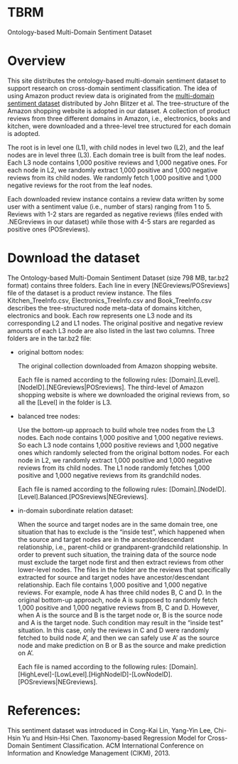 # TBRM
Ontology-based Multi-Domain Sentiment Dataset

# Overview
  This site distributes the ontology-based multi-domain sentiment dataset to support research on cross-domain sentiment classification. The idea of using Amazon product review data is originated from the <a href="http://www.cs.jhu.edu/~mdredze/datasets/sentiment/">multi-domain sentiment dataset</a> distributed by John Blitzer et al. The tree-structure of the Amazon shopping website is adopted in our dataset. A collection of product reviews from three different domains in Amazon, i.e., electronics, books and kitchen, were downloaded and a three-level tree structured for each domain is adopted. 

  The root is in level one (L1), with child nodes in level two (L2), and the leaf nodes are in level three (L3). Each domain tree is built from the leaf nodes. Each L3 node contains 1,000 positive reviews and 1,000 negative ones. For each node in L2, we randomly extract 1,000 positive and 1,000 negative reviews from its child nodes. We randomly fetch 1,000 positive and 1,000 negative reviews for the root from the leaf nodes.
  
  Each downloaded review instance contains a review data written by some user with a sentiment value (i.e., number of stars) ranging from 1 to 5. Reviews with 1-2 stars are regarded as negative reviews (files ended with .NEGreviews in our dataset) while those with 4-5 stars are regarded as positive ones (POSreviews). 

# Download the dataset
The Ontology-based Multi-Domain Sentiment Dataset (size 798 MB, tar.bz2 format) contains three folders. Each line in every [NEGreviews/POSreviews] file of the dataset is a product review instance. The files Kitchen_TreeInfo.csv, Electronics_TreeInfo.csv and Book_TreeInfo.csv describes the tree-structured node meta-data of domains kitchen, electronics and book. Each row represents one L3 node and its corresponding L2 and L1 nodes. The original positive and negative review amounts of each L3 node are also listed in the last two columns. Three folders are in the tar.bz2 file:

* original bottom nodes:

  The original collection downloaded from Amazon shopping website.
    
  Each file is named according to the following rules: [Domain].[Level].[NodeID].[NEGreviews|POSreviews]. The third-level of Amazon shopping website is where we downloaded the original reviews from, so all the [Level] in the folder is L3.

* balanced tree nodes:

  Use the bottom-up approach to build whole tree nodes from the L3 nodes. Each node contains 1,000 positive and 1,000 negative reviews. So each L3 node contains 1,000 positive reviews and 1,000 negative ones which randomly selected from the original bottom nodes. For each node in L2, we randomly extract 1,000 positive and 1,000 negative reviews from its child nodes. The L1 node randomly fetches 1,000 positive and 1,000 negative reviews from its grandchild nodes.
  
  Each file is named according to the following rules: [Domain].[NodeID].[Level].Balanced.[POSreviews|NEGreviews].

* in-domain subordinate relation dataset:

  When the source and target nodes are in the same domain tree, one situation that has to exclude is the “inside test”, which happened when the source and target nodes are in the ancestor/descendant relationship, i.e., parent-child or grandparent-grandchild relationship. In order to prevent such situation, the training data of the source node must exclude the target node first and then extract reviews from other lower-level nodes. The files in the folder are the reviews that specifically extracted for source and target nodes have ancestor/descendant relationship. Each file contains 1,000 positive and 1,000 negative reviews.
For example, node A has three child nodes B, C and D. In the original bottom-up approach, node A is supposed to randomly fetch 1,000 positive and 1,000 negative reviews from B, C and D. However, when A is the source and B is the target node or, B is the source node and A is the target node. Such condition may result in the “inside test” situation. In this case, only the reviews in C and D were randomly fetched to build node A’, and then we can safely use A’ as the source node and make prediction on B or B as the source and make prediction on A’.

  Each file is named according to the following rules: [Domain].[HighLevel]-[LowLevel].[HighNodeID]-[LowNodeID].[POSreviews|NEGreviews].

# References:
This sentiment dataset was introduced in Cong-Kai Lin, Yang-Yin Lee, Chi-Hsin Yu and Hsin-Hsi Chen. Taxonomy-based Regression Model for Cross-Domain Sentiment Classification. ACM International Conference on Information and Knowledge Management (CIKM), 2013.
